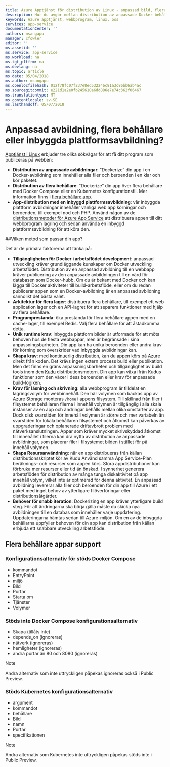 ```yaml
---
title: Azure Apptjänst för distribution av Linux - anpassad bild, flera behållare eller inbyggda plattformsavbildning?  | Microsoft Docs
description: Hur du avgör mellan distribution av anpassade Docker-behållare, flera behållare och inbyggda programramverk för Apptjänst på Linux
keywords: Azure apptjänst, webbprogram, linux, oss
services: app-service
documentationCenter: ''
authors: msangapu
manager: cfowler
editor: ''
ms.assetid: ''
ms.service: app-service
ms.workload: na
ms.tgt_pltfrm: na
ms.devlang: na
ms.topic: article
ms.date: 05/04/2018
ms.author: msangapu
ms.openlocfilehash: 012f78fc07f237e8ed532246c81a3c86bb6ab4ac
ms.sourcegitcommit: e221d1a2e0fb245610a6dd886e7e74c362f06467
ms.translationtype: MT
ms.contentlocale: sv-SE
ms.lasthandoff: 05/07/2018
---
```

# <a name="custom-image-multi-container-or-built-in-platform-image"></a>Anpassad avbildning, flera behållare eller inbyggda plattformsavbildning?

[Apptjänst i Linux](app-service-linux-intro.md) erbjuder tre olika sökvägar för att få ditt program som publiceras på webben:

- **Distribution av anpassade avbildningar**: ”Dockerize” din app i en Docker-avbildning som innehåller alla filer och beroenden i en klar och kör paketet.
- **Distribution av flera behållare**: ”Dockerize” din app över flera behållare med Docker Compose eller en Kubernetes konfigurationsfil. Mer information finns i [flera behållare app](#multi-container-apps-supportability).
- **App-distribution med en inbyggd plattformsavbildning**: vår inbyggda plattform avbildningar innehåller vanliga web app körningar och beroenden, till exempel nod och PHP. Använd någon av de [distributionsmetoder för Azure App Service](../app-service-deploy-local-git.md?toc=%2fazure%2fapp-service%2fcontainers%2ftoc.json) att distribuera appen till ditt webbprogram lagring och sedan använda en inbyggd plattformsavbildning för att köra den.

##<a name="which-method-is-right-for-your-app"></a>Vilken metod som passar din app? 

Det är de primära faktorerna att tänka på:

- **Tillgängligheten för Docker i arbetsflödet development**: anpassad utveckling kräver grundläggande kunskaper om Docker utveckling arbetsflödet. Distribution av en anpassad avbildning till en webbapp kräver publicering av den anpassade avbildningen till en värd för databasen som Docker-hubb. Om du är bekant med Docker och kan lägga till Docker aktiviteter till build-arbetsflöde, eller om du redan publicerar appen som en Docker-avbildning är en anpassad avbildning sannolikt det bästa valet.
- **Arkitektur för flera lager**: distribuera flera behållare, till exempel ett web application lager och en API-lagret för att separera funktioner med hjälp av flera behållare. 
- **Programprestanda**: öka prestanda för flera behållare appen med en cache-lager, till exempel Redis. Välj flera behållare för att åstadkomma detta.
- **Unik runtime krav**: inbyggda plattform bilder är utformade för att möta behoven hos de flesta webbappar, men är begränsade i sina anpassningsbarheten. Din app kan ha unika beroenden eller andra krav för körning som överskrider vad inbyggda avbildningar kan.
- **Skapa krav**: med [kontinuerlig distribution](../app-service-continuous-deployment.md?toc=%2fazure%2fapp-service%2fcontainers%2ftoc.json), kan du appen körs på Azure direkt från koden. Det krävs ingen extern process build eller publikation. Men det finns en gräns anpassningsbarheten och tillgänglighet av build tools inom den [Kudu](https://github.com/projectkudu/kudu/wiki) distributionsmotorn. Din app kan växa ifrån Kudus funktioner som den växer i dess beroenden eller krav för anpassade build-logiken.
- **Krav för läsning och skrivning**: alla webbprogram är tilldelat en lagringsvolym för webbinnehåll. Den här volymen som backas upp av Azure Storage monteras `/home` i appens filsystem. Till skillnad från filer i filsystemet behållaren filerna i innehåll volymen är tillgänglig i alla skala instanser av en app och ändringar behålls mellan olika omstarter av app. Dock disk svarstiden för innehåll volymen är större och mer variabeln än svarstiden för lokala behållaren filsystemet och åtkomst kan påverkas av uppgraderingar och oplanerade driftavbrott problem med nätverksanslutningen. Appar som kräver mycket skrivskyddad åtkomst till innehållet i filerna kan dra nytta av distribution av anpassade avbildningar, som placerar filer i filsystemet bilden i stället för på innehåll volymen.
- **Skapa Resursanvändning**: när en app distribueras från källan distributionsskriptet kör av Kudu Använd samma App Service-Plan beräknings- och resurser som appen körs. Stora appdistributioner kan förbruka mer resurser eller tid än önskad. I synnerhet generera arbetsflöden för distribution av många tunga diskaktivitet på app innehåll volym, vilket inte är optimerad för denna aktivitet. En anpassad avbildning levererar alla filer och beroenden för din app till Azure i ett paket med inget behov av ytterligare filöverföringar eller distributionsåtgärder.
- **Behöver för snabb iteration**: Dockerizing en app kräver ytterligare build steg. För att ändringarna ska börja gälla måste du skicka nya avbildningen till en databas som innehåller varje uppdatering. Uppdateringarna hämtas sedan till Azure-miljön. Om en av de inbyggda behållarna uppfyller behoven för din app kan distribution från källan erbjuda ett snabbare utveckling arbetsflöde.

## <a name="multi-container-apps-supportability"></a>Flera behållare appar support

### <a name="supported-docker-compose-configuration-options"></a>Konfigurationsalternativ för stöds Docker Compose
- kommandot
- EntryPoint
- miljö
- Bild
- Portar
- Starta om
- Tjänster
- Volymer

### <a name="unsupported-docker-compose-configuration-options"></a>Stöds inte Docker Compose konfigurationsalternativ
- Skapa (tillåts inte)
- depends_on (ignoreras)
- nätverk (ignoreras)
- hemligheter (ignoreras)
- andra portar än 80 och 8080 (ignoreras)

> [!NOTE]
> Andra alternativ som inte uttryckligen påpekas ignoreras också i Public Preview.

### <a name="supported-kubernetes-configuration-options"></a>Stöds Kubernetes konfigurationsalternativ
- argument
- kommandot
- behållare
- Bild
- namn
- Portar
- specifikationen

> [!NOTE]
>Andra alternativ som Kubernetes inte uttryckligen påpekas stöds inte i Public Preview.
>